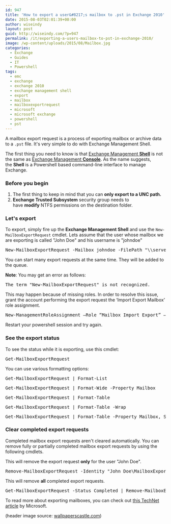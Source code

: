 ```yaml
---
id: 947
title: 'How to export a user&#8217;s mailbox to .pst in Exchange 2010'
date: 2015-08-03T02:01:39+00:00
author: wiseindy
layout: post
guid: http://wiseindy.com/?p=947
permalink: /it/exporting-a-users-mailbox-to-pst-in-exchange-2010/
image: /wp-content/uploads/2015/08/Mailbox.jpg
categories:
  - Exchange
  - Guides
  - IT
  - Powershell
tags:
  - emc
  - exchange
  - exchange 2010
  - exchange management shell
  - export
  - mailbox
  - mailboxexportrequest
  - microsoft
  - microsoft exchange
  - powershell
  - pst
---
```

A mailbox export request is a process of exporting mailbox or archive data to a <code>.pst</code> file. It's very simple to do with Exchange Management Shell.

<!--more-->

The first thing you need to know is that <a href="https://msdn.microsoft.com/en-us/library/cc505910.aspx" target="_blank">Exchange Management <strong>Shell</strong></a> is not the same as <a href="https://msdn.microsoft.com/en-us/library/cc505909.aspx" target="_blank">Exchange Management <strong>Console</strong></a>. As the name suggests, the <strong>Shell</strong> is a Powershell based command-line interface to manage Exchange.
<h3>Before you begin</h3>
<ol>
	<li>The first thing to keep in mind that you can <strong>only export to a UNC path.</strong></li>
	<li><strong>Exchange Trusted Subsystem</strong> security group needs to have <strong>modify</strong> NTFS permissions on the destination folder.</li>
</ol>
<h3>Let's export</h3>
To export, simply fire up the <strong>Exchange Management Shell</strong> and use the <code>New-MailboxExportRequest</code> cmdlet. Lets assume that the user whose mailbox we are exporting is called "John Doe" and his username is "johndoe"
<pre>New-MailboxExportRequest -Mailbox johndoe -FilePath "\\server\folder\file.pst"</pre>
You can start many export requests at the same time. They will be added to the queue.

<strong>Note</strong>: You may get an error as follows:
<pre>The term "New-MailboxExportRequest" is not recognized.</pre>
This may happen because of missing roles. In order to resolve this issue, grant the account performing the export request the ‘Import Export Mailbox’ role assignment.
<pre>New-ManagementRoleAssignment –Role “Mailbox Import Export” –User "DOMAIN\USER"</pre>
Restart your powershell session and try again.
<h3>See the export status</h3>
To see the status while it is exporting, use this cmdlet:
<pre>Get-MailboxExportRequest</pre>
You can use various formatting options:
<pre>Get-MailboxExportRequest | Format-List</pre>
<pre>Get-MailboxExportRequest | Format-Wide -Property Mailbox</pre>
<pre>Get-MailboxExportRequest | Format-Table</pre>
<pre>Get-MailboxExportRequest | Format-Table -Wrap</pre>
<pre>Get-MailboxExportRequest | Format-Table -Property Mailbox, Status</pre>
<h3>Clear completed export requests</h3>
Completed mailbox export requests aren't cleared automatically. You can remove fully or partially completed mailbox export requests by using the following cmdlets.

This will remove the export request <strong>only</strong> for the user "John Doe".
<pre>Remove-MailboxExportRequest -Identity "John Doe\MailboxExport"</pre>
This will remove <strong>all</strong> completed export requests.
<pre>Get-MailboxExportRequest -Status Completed | Remove-MailboxExportRequest</pre>
To read more about exporting mailboxes, you can check out <a href="https://technet.microsoft.com/en-us/library/ff459227(v=exchg.141).aspx" target="_blank">this TechNet article</a> by Microsoft.

(header image source: <a href="http://www.wallpaperscastle.com/free-mood-desktop-wallpaper-11761.html" target="_blank">wallpaperscastle.com</a>)